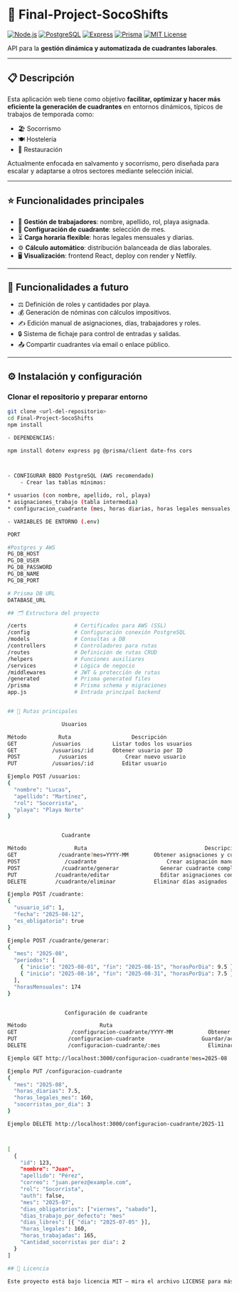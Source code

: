 # 🚩 Final-Project-SocoShifts

[![Node.js](https://img.shields.io/badge/node.js-16.x-green?logo=node.js)](https://nodejs.org/)
[![PostgreSQL](https://img.shields.io/badge/PostgreSQL-13-blue?logo=postgresql)](https://www.postgresql.org/)
[![Express](https://img.shields.io/badge/express.js-4.x-black?logo=express)](https://expressjs.com/)
[![Prisma](https://img.shields.io/badge/prisma-4.x-blue?logo=prisma)](https://www.prisma.io/)
[![MIT License](https://img.shields.io/badge/license-MIT-blue.svg)](LICENSE)

API para la **gestión dinámica y automatizada de cuadrantes laborales**.

---

## 📋 Descripción

Esta aplicación web tiene como objetivo **facilitar, optimizar y hacer más eficiente la generación de cuadrantes** en entornos dinámicos, típicos de trabajos de temporada como:

- 🏖️ Socorrismo
- 🍽️ Hostelería
- 🏨 Restauración

Actualmente enfocada en salvamento y socorrismo, pero diseñada para escalar y adaptarse a otros sectores mediante selección inicial.

---

## ⭐ Funcionalidades principales

- 👥 **Gestión de trabajadores**: nombre, apellido, rol, playa asignada.
- 📆 **Configuración de cuadrante**: selección de mes.
- ⏳ **Carga horaria flexible**: horas legales mensuales y diarias.
- ⚙️ **Cálculo automático**: distribución balanceada de días laborales.
- 🖥️ **Visualización**: frontend React, deploy con render y Netfily.

---

## 🚧 Funcionalidades a futuro

- ⚖️ Definición de roles y cantidades por playa.
- 💰 Generación de nóminas con cálculos impositivos.
- ✍️ Edición manual de asignaciones, días, trabajadores y roles.
- 🔒 Sistema de fichaje para control de entradas y salidas.
- 📤 Compartir cuadrantes vía email o enlace público.

---

## ⚙️ Instalación y configuración

### Clonar el repositorio y preparar entorno

```bash
git clone <url-del-repositorio>
cd Final-Project-SocoShifts
npm install

- DEPENDENCIAS:

npm install dotenv express pg @prisma/client date-fns cors



- CONFIGURAR BBDD PostgreSQL (AWS recomendado)
    - Crear las tablas mínimas:

* usuarios (con nombre, apellido, rol, playa)
* asignaciones_trabajo (tabla intermedia)
* configuracion_cuadrante (mes, horas diarias, horas legales mensuales, socorristas por dia)

- VARIABLES DE ENTORNO (.env)

PORT

#Postgres y AWS
PG_DB_HOST
PG_DB_USER
PG_DB_PASSWORD
PG_DB_NAME
PG_DB_PORT

# Prisma DB URL
DATABASE_URL

## 🗂️ Estructura del proyecto

/certs               # Certificados para AWS (SSL)
/config              # Configuración conexión PostgreSQL
/models              # Consultas a DB
/controllers         # Controladores para rutas
/routes              # Definición de rutas CRUD
/helpers             # Funciones auxiliares
/services            # Lógica de negocio
/middlewares         # JWT & protección de rutas
/generated           # Prisma generated files
/prisma              # Prisma schema y migraciones
app.js               # Entrada principal backend


## 🔑 Rutas principales

                 Usuarios

Método         	Ruta	               Descripción
GET	          /usuarios	         Listar todos los usuarios
GET	          /usuarios/:id	     Obtener usuario por ID
POST	        /usuarios	         Crear nuevo usuario
PUT	          /usuarios/:id	        Editar usuario

Ejemplo POST /usuarios:           
{
  "nombre": "Lucas",
  "apellido": "Martínez",
  "rol": "Socorrista",
  "playa": "Playa Norte"
}


                 Cuadrante

Método	             Ruta	                                  Descripción
GET	            /cuadrante?mes=YYYY-MM	      Obtener asignaciones y cuadrante del mes
POST	          /cuadrante	                  Crear asignación manual (día obligatorio o no)
POST	         /cuadrante/generar	            Generar cuadrante completo según configuración
PUT	           /cuadrante/editar	            Editar asignaciones concretas
DELETE	       /cuadrante/eliminar	          Eliminar días asignados

Ejemplo POST /cuadrante:
{
  "usuario_id": 1,
  "fecha": "2025-08-12",
  "es_obligatorio": true
}

Ejemplo POST /cuadrante/generar:
{
  "mes": "2025-08",
  "periodos": [
    { "inicio": "2025-08-01", "fin": "2025-08-15", "horasPorDia": 9.5 },
    { "inicio": "2025-08-16", "fin": "2025-08-31", "horasPorDia": 7.5 }
  ],
  "horasMensuales": 174
}


                  Configuración de cuadrante

Método	                     Ruta	                                    Descripción
GET	                /configuracion-cuadrante/YYYY-MM	       Obtener configuración por mes
PUT	               /configuracion-cuadrante	                 Guardar/actualizar configuración
DELETE	           /configuracion-cuadrante/:mes	           Eliminar configuración y datos mes

Ejemplo GET http://localhost:3000/configuracion-cuadrante?mes=2025-08

Ejemplo PUT /configuracion-cuadrante
{
  "mes": "2025-08",
  "horas_diarias": 7.5,
  "horas_legales_mes": 160,
  "socorristas_por_dia": 3
}

Ejemplo DELETE http://localhost:3000/configuracion-cuadrante/2025-11



[
  {
    "id": 123,
    "nombre": "Juan",
    "apellido": "Pérez",
    "correo": "juan.perez@example.com",
    "rol": "Socorrista",
    "auth": false,
    "mes": "2025-07",
    "dias_obligatorios": ["viernes", "sabado"],
    "dias_trabajo_por_defecto": "mes"
    "dias_libres": [{ "dia": "2025-07-05" }],
    "horas_legales": 160,
    "horas_trabajadas": 165,
    "Cantidad_socorristas por dia": 2
  }
]

## 📜 Licencia

Este proyecto está bajo licencia MIT — mira el archivo LICENSE para más detalles.

